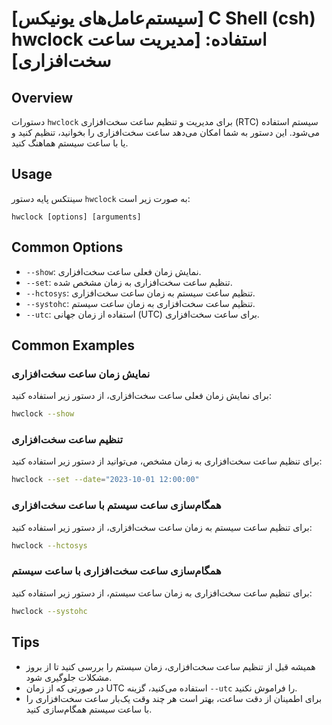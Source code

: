 # [سیستم‌عامل‌های یونیکس] C Shell (csh) hwclock استفاده: [مدیریت ساعت سخت‌افزاری]

## Overview
دستورات `hwclock` برای مدیریت و تنظیم ساعت سخت‌افزاری (RTC) سیستم استفاده می‌شود. این دستور به شما امکان می‌دهد ساعت سخت‌افزاری را بخوانید، تنظیم کنید و یا با ساعت سیستم هماهنگ کنید.

## Usage
سینتکس پایه دستور `hwclock` به صورت زیر است:

```
hwclock [options] [arguments]
```

## Common Options
- `--show`: نمایش زمان فعلی ساعت سخت‌افزاری.
- `--set`: تنظیم ساعت سخت‌افزاری به زمان مشخص شده.
- `--hctosys`: تنظیم ساعت سیستم به زمان ساعت سخت‌افزاری.
- `--systohc`: تنظیم ساعت سخت‌افزاری به زمان ساعت سیستم.
- `--utc`: استفاده از زمان جهانی (UTC) برای ساعت سخت‌افزاری.

## Common Examples
### نمایش زمان ساعت سخت‌افزاری
برای نمایش زمان فعلی ساعت سخت‌افزاری، از دستور زیر استفاده کنید:
```bash
hwclock --show
```

### تنظیم ساعت سخت‌افزاری
برای تنظیم ساعت سخت‌افزاری به زمان مشخص، می‌توانید از دستور زیر استفاده کنید:
```bash
hwclock --set --date="2023-10-01 12:00:00"
```

### همگام‌سازی ساعت سیستم با ساعت سخت‌افزاری
برای تنظیم ساعت سیستم به زمان ساعت سخت‌افزاری، از دستور زیر استفاده کنید:
```bash
hwclock --hctosys
```

### همگام‌سازی ساعت سخت‌افزاری با ساعت سیستم
برای تنظیم ساعت سخت‌افزاری به زمان ساعت سیستم، از دستور زیر استفاده کنید:
```bash
hwclock --systohc
```

## Tips
- همیشه قبل از تنظیم ساعت سخت‌افزاری، زمان سیستم را بررسی کنید تا از بروز مشکلات جلوگیری شود.
- در صورتی که از زمان UTC استفاده می‌کنید، گزینه `--utc` را فراموش نکنید.
- برای اطمینان از دقت ساعت، بهتر است هر چند وقت یک‌بار ساعت سخت‌افزاری را با ساعت سیستم همگام‌سازی کنید.